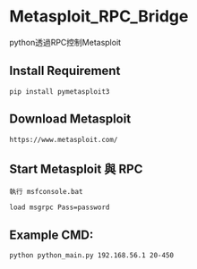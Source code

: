 # Metasploit_RPC_Bridge

python透過RPC控制Metasploit

## Install Requirement
```
pip install pymetasploit3
```

## Download Metasploit
```
https://www.metasploit.com/
```


## Start Metasploit 與 RPC
```
執行 msfconsole.bat
```
```
load msgrpc Pass=password
```

## Example CMD:
```
python python_main.py 192.168.56.1 20-450
```

